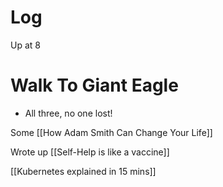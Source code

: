 



# Log

Up at 8 

# Walk To Giant Eagle
- All three, no one lost! 

Some [[How Adam Smith Can Change Your Life]]

Wrote up [[Self-Help is like a vaccine]]

[[Kubernetes explained in 15 mins]]

